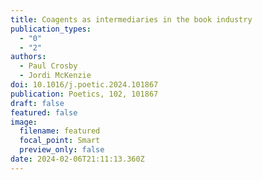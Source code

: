 ```yaml
---
title: Coagents as intermediaries in the book industry
publication_types:
  - "0"
  - "2"
authors:
  - Paul Crosby
  - Jordi McKenzie
doi: 10.1016/j.poetic.2024.101867
publication: Poetics, 102, 101867
draft: false
featured: false
image:
  filename: featured
  focal_point: Smart
  preview_only: false
date: 2024-02-06T21:11:13.360Z
---
```

